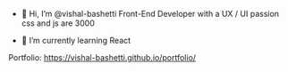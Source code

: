 - 👋 Hi, I’m @vishal-bashetti
  Front-End Developer with a UX / UI passion
  css and js are 3000
  
- 🌱 I’m currently learning React

Portfolio: https://vishal-bashetti.github.io/portfolio/
